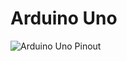 # Arduino Uno

![Arduino Uno Pinout](https://arduino.pinout.guide/arduino_uno_and_atmega328_pinout.png)
